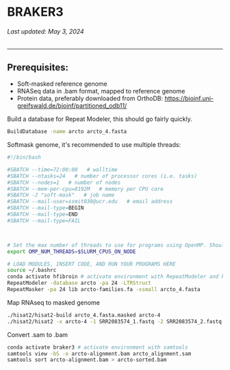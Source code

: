 # BRAKER3
###### Last updated: May 3, 2024
------------------------------------------------------------------------

## Prerequisites: 

- Soft-masked reference genome
- RNASeq data in .bam format, mapped to reference genome
- Protein data, preferably downloaded from OrthoDB: https://bioinf.uni-greifswald.de/bioinf/partitioned_odb11/

Build a database for Repeat Modeler, this should go fairly quickly.

```bash
BuildDatabase -name arcto arcto_4.fasta
```

Softmask genome, it's recommended to use multiple threads:
```bash
#!/bin/bash

#SBATCH --time=72:00:00   # walltime
#SBATCH --ntasks=24   # number of processor cores (i.e. tasks)
#SBATCH --nodes=1   # number of nodes
#SBATCH --mem-per-cpu=8192M   # memory per CPU core
#SBATCH -J "soft-mask"   # job name
#SBATCH --mail-user=ssmit038@ucr.edu   # email address
#SBATCH --mail-type=BEGIN
#SBATCH --mail-type=END
#SBATCH --mail-type=FAIL



# Set the max number of threads to use for programs using OpenMP. Should be <= ppn. Does nothing if the program doesn't use OpenMP.
export OMP_NUM_THREADS=$SLURM_CPUS_ON_NODE

# LOAD MODULES, INSERT CODE, AND RUN YOUR PROGRAMS HERE
source ~/.bashrc
conda activate hfibroin # activate environment with RepeatModeler and RepeatMasker
RepeatModeler -database arcto -pa 24 -LTRStruct
RepeatMasker -pa 24 lib arcto-families.fa -xsmall arcto_4.fasta
```

Map RNAseq to masked genome
```bash
./hisat2/hisat2-build arcto_4.fasta.masked arcto-4
./hisat2/hisat2 -x arcto-4 -1 SRR2083574_1.fastq -2 SRR2083574_2.fastq -S arcto_alignment.sam
```

Convert .sam to .bam
```bash
conda activate braker3 # activate environment with samtools
samtools view -bS -o arcto-alignment.bam arcto_alignment.sam
samtools sort arcto-alignment.bam > arcto-sorted.bam
```
